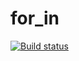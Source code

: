 # for_in
[![Build status](https://ci.appveyor.com/api/projects/status/turhmve79gjg37aq?svg=true)](https://ci.appveyor.com/project/Suren73/for-in)
